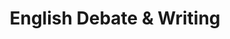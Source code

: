 ---
title: English Debate & Writing
layout: grade
image: /img/debating.png
intro:
  blurbs:
    - image: /img/syllabus.svg
      text: >
        Syllabus
      link: sks/spring2023/english-debate/syllabus
    - image: /img/pencil.svg
      text: >
        Assignments
      link: sks/spring2023/english-debate/assignments
    - image: /img/calendar.svg
      text: >
        Schedule
      link: sks/spring2023/english-debate/schedule
    - image: /img/books.svg
      text: >
        Resources
      link: sks/spring2023/english-debate/resources
---